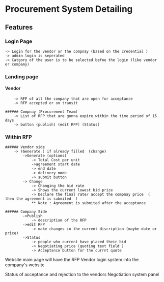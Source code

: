 # Procurement System Detailing


## Features

### Login Page 
	-> Login for the vendor or the compnay (based on the credential )
	-> admin login is seperated
	-> Catgory of the user is to be selected befoe the login (like vendor or company)

### Landing page
#### Vendor 
		-> RFP of all the company that are open for acceptance 
		-> RFP accepted or on transit 
	
	###### Compnay (Procurement Team)
		-> List of RFP that are gonna expire within the time period of 15 days
		-> button (publish) (edit RFP) (Status)

### Within RFP
	###### Vendor side
		-> (Generate ) if already filled  (change)
			->Generate (options)
				-> Total Cost per unit 
				->agreement start date
				-> end date
				-> delivery mode
				-> submit button
			-> Change 
				-> Changing the bid rate
				-> Shows the current lowest bid price
				-> Declare the final rate/ accept the compnay price  ( then the agreement is submited  )
				** Note : Agreement is submited after the acceptance 

	###### Company Side 
			->Publish
				-> description of the RFP
			->edit RFP
				-> make changes in the current discription (maybe date or price)
			->Status 
				-> people who current have placed their bid 
				-> Negotiating price (quoting text field )
				-> Acceptance button for the currnt quote

Website main page will have the RFP 
Vendor login system into the company's website 

Status of acceptance and rejection to the vendors 
Negotiation system panel 


